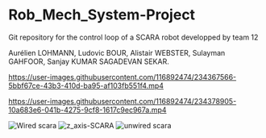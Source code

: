 # Rob_Mech_System-Project
Git repository for the control loop of a SCARA robot developped by team 12

Aurélien LOHMANN,
Ludovic BOUR,
Alistair WEBSTER,
Sulayman GAHFOOR,
Sanjay KUMAR SAGADEVAN SEKAR.



https://user-images.githubusercontent.com/116892474/234367566-5bbf67ce-43b3-410d-ba95-af103fb551f4.mp4



https://user-images.githubusercontent.com/116892474/234378905-10a683e6-041b-4275-9cf8-1617c9ec967a.mp4

![Wired scara](https://user-images.githubusercontent.com/116892474/234380840-80616388-e491-4748-b012-f94ac3a05f9e.jpg)
![z_axis-SCARA](https://user-images.githubusercontent.com/116892474/234380845-ab45a187-d451-4e53-ac54-75650132a64b.jpg)
![unwired scara](https://user-images.githubusercontent.com/116892474/234380846-6bf890c2-135a-4b2f-846a-8f21877de0c2.jpg)
